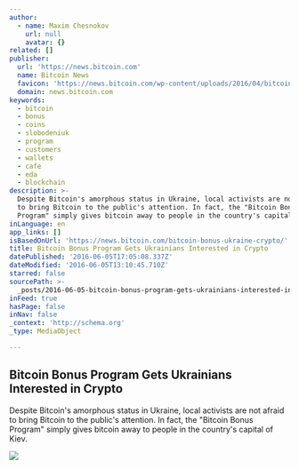```yaml
---
author:
  - name: Maxim Chesnokov
    url: null
    avatar: {}
related: []
publisher:
  url: 'https://news.bitcoin.com'
  name: Bitcoin News
  favicon: 'https://news.bitcoin.com/wp-content/uploads/2016/04/bitcoin_fav.png'
  domain: news.bitcoin.com
keywords:
  - bitcoin
  - bonus
  - coins
  - slobodeniuk
  - program
  - customers
  - wallets
  - cafe
  - eda
  - blockchain
description: >-
  Despite Bitcoin's amorphous status in Ukraine, local activists are not afraid
  to bring Bitcoin to the public's attention. In fact, the "Bitcoin Bonus
  Program" simply gives bitcoin away to people in the country's capital of Kiev.
inLanguage: en
app_links: []
isBasedOnUrl: 'https://news.bitcoin.com/bitcoin-bonus-ukraine-crypto/'
title: Bitcoin Bonus Program Gets Ukrainians Interested in Crypto
datePublished: '2016-06-05T17:05:08.337Z'
dateModified: '2016-06-05T13:10:45.710Z'
starred: false
sourcePath: >-
  _posts/2016-06-05-bitcoin-bonus-program-gets-ukrainians-interested-in-crypto.md
inFeed: true
hasPage: false
inNav: false
_context: 'http://schema.org'
_type: MediaObject

---
```

<article style=""><h1>Bitcoin Bonus Program Gets Ukrainians Interested in Crypto</h1><p>Despite Bitcoin's amorphous status in Ukraine, local activists are not afraid to bring Bitcoin to the public's attention. In fact, the "Bitcoin Bonus Program" simply gives bitcoin away to people in the country's capital of Kiev.</p><img src="https://news.bitcoin.com/wp-content/uploads/2016/04/Kiev-Ukraine-Bitcoin.jpg" /></article>